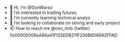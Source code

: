 - 👋 Hi, I’m @DonWarso
- 👀 I’m interested in trading futures
- 🌱 I’m currently learning technical analys
- 💞️ I’m looking to collaborate on strong and early project
- 📫 How to reach me @ceo_mrb (twitter)
0x00000009aA86a41Ff25ED8211F230B6D6692FFAD
<!---
DonWarso/DonWarso is a ✨ special ✨ repository because its `README.md` (this file) appears on your GitHub profile.
You can click the Preview link to take a look at your changes.
--->
